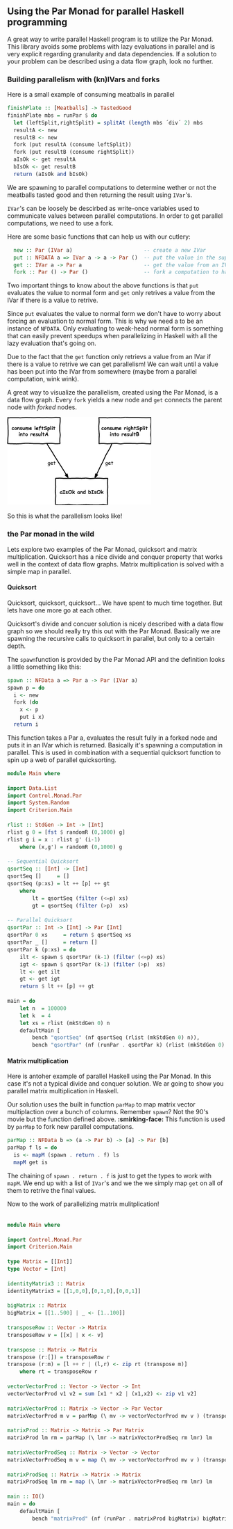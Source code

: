 [meatballgraph]: ./dataflowmeatballgraph.png "Data Flow Graph"
## Using the Par Monad for parallel Haskell programming
A great way to write parallel Haskell program is to utilize the Par Monad. This library avoids some problems with lazy evaluations in parallel and is very explicit regarding granularity and data dependencies. If a solution to your problem can be described using a data flow graph, look no further.

### Building parallelism with (kn)IVars and forks
Here is a small example of consuming meatballs in parallel
````haskell
finishPlate :: [Meatballs] -> TastedGood
finishPlate mbs = runPar $ do
  let (leftSplit,rightSplit) = splitAt (length mbs ´div´ 2) mbs
  resultA <- new
  resultB <- new
  fork (put resultA (consume leftSplit))
  fork (put resultB (consume rightSplit))
  aIsOk <- get resultA
  bIsOk <- get resultB
  return (aIsOk and bIsOk)
````
We are spawning to parallel computations to determine wether or not the meatballs tasted good 
and then returning the result using `IVar`'s. 

`IVar`'s can be loosely be descirbed as write-once variables used to communicate
values between parallel computations. In order to get parallel computations, we
need to use a fork. 

Here are some basic functions that can help us with our cutlery:
````haskell
  new :: Par (IVar a)                       -- create a new IVar
  put :: NFDATA a => IVar a -> a -> Par ()  -- put the value in the supplied IVar
  get :: IVar a -> Par a                    -- get the value from an IVar 
  fork :: Par () -> Par ()                  -- fork a computation to happen in parallel
````

Two important things to know about the above functions is that `put` evaluates the
value to normal form and `get` only retrives a value from the IVar if there is
a value to retrive. 

Since `put` evaluates the value to normal form we don't have
to worry about forcing an evaluation to normal form. This is why we need a to be an instance of `NFDATA`. Only evaluating to weak-head normal form is something that can easily prevent speedups when parallelizing in Haskell with all the lazy evaluation that's going on.  

Due to the fact that the `get` function only retrievs a value from an IVar if there is a value to retrive we can get parallelism! We can wait until a value has been put into the IVar from somewhere (maybe from a parallel computation, wink wink). 

A great way to visualize the parallelism, created using the Par Monad, is a data flow graph. Every `fork` yields a new node and `get` connects the parent node with *forked* nodes.

![alt text][meatballgraph]

So this is what the parallelism looks like!

### the Par monad in the wild
Lets explore two examples of the Par Monad, quicksort and matrix multiplication. Quicksort has a nice divide and conquer property that works well in the context of data flow graphs. Matrix multiplication is solved with a simple map in parallel.

#### Quicksort
Quicksort, quicksort, quicksort... We have spent to much time together. But lets have one more go at each other. 

Quicksort's divide and concuer solution is nicely described with a data flow graph so we should really try this out with the Par Monad. Basically we are spawning the recursive calls to quicksort in parallel, but only to a certain depth. 

The `spawn`function is provided by the Par Monad API and the definition looks a little something like this:

```haskell
spawn :: NFData a => Par a -> Par (IVar a)
spawn p = do
  i <- new
  fork (do
    x <- p
    put i x)
  return i
```
This function takes a Par a, evaluates the result fully in a forked node and puts it in an IVar which is returned. Basically it's spawning a computation in parallel. This is used in combination with a sequential quicksort function to spin up a web of parallel quicksorting.

```haskell
module Main where

import Data.List
import Control.Monad.Par
import System.Random
import Criterion.Main

rlist :: StdGen -> Int -> [Int]
rlist g 0 = [fst $ randomR (0,1000) g]
rlist g i = x : rlist g' (i-1)
    where (x,g') = randomR (0,1000) g

-- Sequential Quicksort
qsortSeq :: [Int] -> [Int]
qsortSeq []     = []
qsortSeq (p:xs) = lt ++ [p] ++ gt
    where
        lt = qsortSeq (filter (<=p) xs)
        gt = qsortSeq (filter (>p)  xs)

-- Parallel Quicksort
qsortPar :: Int -> [Int] -> Par [Int]
qsortPar 0 xs     = return $ qsortSeq xs
qsortPar _ []     = return []
qsortPar k (p:xs) = do
    ilt <- spawn $ qsortPar (k-1) (filter (<=p) xs)
    igt <- spawn $ qsortPar (k-1) (filter (>p)  xs)
    lt <- get ilt
    gt <- get igt
    return $ lt ++ [p] ++ gt

main = do
    let n  = 100000
    let k  = 4
    let xs = rlist (mkStdGen 0) n
    defaultMain [
        bench "qsortSeq" (nf qsortSeq (rlist (mkStdGen 0) n)),
        bench "qsortPar" (nf (runPar . qsortPar k) (rlist (mkStdGen 0) n))]
```


#### Matrix multiplication
Here is antoher example of parallel Haskell using the Par Monad. In this case it's not a typical divide and conquer solution. We ar going to show you parallel matrix multiplication in Haskell.

Our solution uses the built in function `parMap` to map matrix vector multiplaction over a bunch of columns. Remember `spawn`? Not the 90's movie but the function defined above. **:smirking-face:** This function is used by `parMap` to fork new parallel computations.

````haskell
parMap :: NFData b => (a -> Par b) -> [a] -> Par [b]
parMap f ls = do
  is <- mapM (spawn . return . f) ls
  mapM get is
````
The chaining of `spawn . return . f` is just to get the types to work with `mapM`. We end up with a list of `IVar`'s and we the we simply map `get` on all of them to retrive the final values.

Now to the work of parallelizing matrix mulitplication! 

```haskell

module Main where

import Control.Monad.Par
import Criterion.Main

type Matrix = [[Int]]
type Vector = [Int]

identityMatrix3 :: Matrix
identityMatrix3 = [[1,0,0],[0,1,0],[0,0,1]]

bigMatrix :: Matrix
bigMatrix = [[1..500] | _ <- [1..100]]

transposeRow :: Vector -> Matrix
transposeRow v = [[x] | x <- v]

transpose :: Matrix -> Matrix
transpose (r:[]) = transposeRow r
transpose (r:m) = [l ++ r | (l,r) <- zip rt (transpose m)]
    where rt = transposeRow r

vectorVectorProd :: Vector -> Vector -> Int
vectorVectorProd v1 v2 = sum [x1 * x2 | (x1,x2) <- zip v1 v2]

matrixVectorProd :: Matrix -> Vector -> Par Vector
matrixVectorProd m v = parMap (\ mv -> vectorVectorProd mv v ) (transpose m)

matrixProd :: Matrix -> Matrix -> Par Matrix
matrixProd lm rm = parMap (\ lmr -> matrixVectorProdSeq rm lmr) lm

matrixVectorProdSeq :: Matrix -> Vector -> Vector
matrixVectorProdSeq m v = map (\ mv -> vectorVectorProd mv v ) (transpose m)

matrixProdSeq :: Matrix -> Matrix -> Matrix
matrixProdSeq lm rm = map (\ lmr -> matrixVectorProdSeq rm lmr) lm

main :: IO()
main = do
    defaultMain [
        bench "matrixProd" (nf (runPar . matrixProd bigMatrix) bigMatrix)]
```


